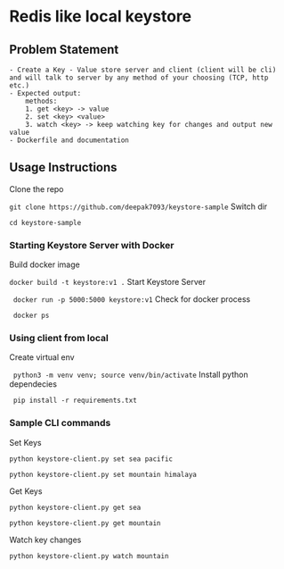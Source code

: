 # Redis like local keystore

## Problem Statement
    - Create a Key - Value store server and client (client will be cli) and will talk to server by any method of your choosing (TCP, http etc.)
    - Expected output:
        methods: 
        1. get <key> -> value
        2. set <key> <value>
        3. watch <key> -> keep watching key for changes and output new value
    - Dockerfile and documentation

## Usage Instructions

Clone the repo

`git clone https://github.com/deepak7093/keystore-sample`
Switch dir

`cd keystore-sample`

### Starting Keystore Server with Docker
Build docker image

` docker build -t keystore:v1 . `
Start Keystore Server

` docker run -p 5000:5000 keystore:v1`
Check for docker process

` docker ps`

### Using client from local
Create virtual env

` python3 -m venv venv; source venv/bin/activate`
Install python dependecies

` pip install -r requirements.txt`

### Sample CLI commands

Set Keys

`python keystore-client.py set sea pacific`

`python keystore-client.py set mountain himalaya`

Get Keys

`python keystore-client.py get sea`

`python keystore-client.py get mountain`

Watch key changes

`python keystore-client.py watch mountain`




